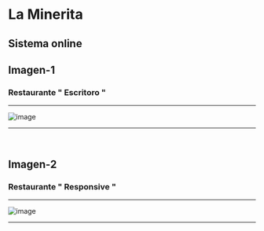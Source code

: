 # La Minerita

## Sistema online





## Imagen-1         

### Restaurante " Escritoro "
--- 

![image](https://github.com/gastonloco/Tenda-Online---Dashboard/blob/main/images/imagen1.png)

--- 
<br>

## Imagen-2    


### Restaurante " Responsive "
--- 

![image](https://github.com/gastonloco/Tenda-Online---Dashboard/blob/main/images/imagen2.png)

--- 
<br>
